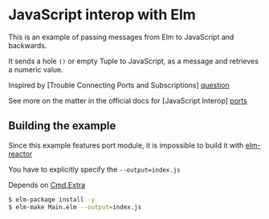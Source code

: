 # JavaScript interop with Elm

This is an example of passing messages from Elm to JavaScript and backwards.

It sends a hole `()` or empty Tuple to JavaScript, as a message and retrieves a numeric value.

Inspired by [Trouble Connecting Ports and Subscriptions] [question]

See more on the matter in the official docs for [JavaScript Interop] [ports]

## Building the example

Since this example features port module, it is impossible to build it with [elm-reactor](https://github.com/elm-lang/elm-reactor)

You have to explicitly specify the `--output=index.js`

Depends on [Cmd.Extra](http://package.elm-lang.org/packages/shmookey/cmd-extra/1.0.0/Cmd-Extra)

```sh
$ elm-package install -y
$ elm-make Main.elm --output=index.js
```

[ports]: <http://guide.elm-lang.org/interop/javascript.html>
[question]: <http://stackoverflow.com/questions/37586991/trouble-connecting-ports-and-subscriptions/>